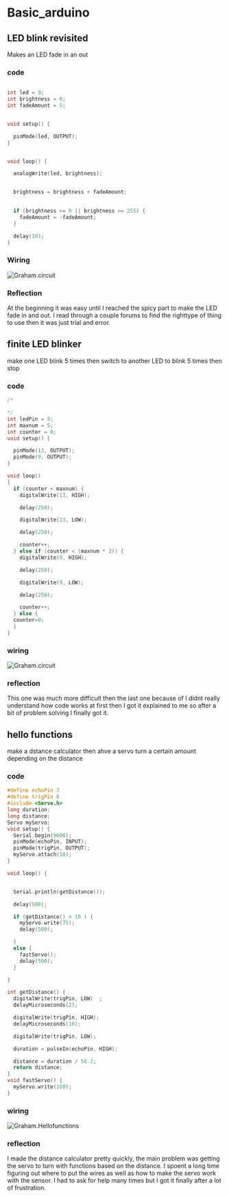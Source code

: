 # Basic_arduino

## LED blink revisited

Makes an LED fade in an out

### code

```C++

int led = 9;        
int brightness = 0; 
int fadeAmount = 5;


void setup() {

  pinMode(led, OUTPUT);
}


void loop() {

  analogWrite(led, brightness);


  brightness = brightness + fadeAmount;

  
  if (brightness <= 0 || brightness >= 255) {
    fadeAmount = -fadeAmount;
  }

  delay(10);
}


```

### Wiring
![Graham.circuit](images/graham.LEDblink.PNG)

### Reflection
 At the beginning it was easy until I reached the spicy part to make the LED fade in and out. I read through a couple forums to find the righttype of thing to use then it was just trial and error.






## finite LED blinker

make one LED blink 5 times then switch to another LED to blink 5 times then stop

### code

```c++
/*

*/
int ledPin = 9;
int maxnum = 5;
int counter = 0;
void setup() {

  pinMode(13, OUTPUT);
  pinMode(9, OUTPUT);
}

void loop()
{
  if (counter < maxnum) {
    digitalWrite(13, HIGH);

    delay(250);

    digitalWrite(13, LOW);

    delay(250);

    counter++;
  } else if (counter < (maxnum * 2)) {
    digitalWrite(9, HIGH);

    delay(250);

    digitalWrite(9, LOW);

    delay(250);

    counter++;
  } else {
  counter=0;
  }
}


```

### wiring

![Graham.circuit](images/Graham.5blink.png)


### reflection

This one was much more difficult then the last one because of I didnt really understand how code works at first then I got it explained to me so after a bit of problem solving I finally got it.





## hello functions

make a dstance calculator then ahve a servo turn a certain amount depending on the distance


### code


```c++
#define echoPin 7
#define trigPin 8
#include <Servo.h>
long duration;
long distance;
Servo myServo;
void setup() {
  Serial.begin(9600);
  pinMode(echoPin, INPUT);
  pinMode(trigPin, OUTPUT);
  myServo.attach(10);
}

void loop() {


  Serial.println(getDistance());

  delay(500);

  if (getDistance() > 10 ) {
    myServo.write(75);
    delay(500);

  }
  else {
    fastServo();
    delay(500);
  }

}

int getDistance() {
  digitalWrite(trigPin, LOW)  ;
  delayMicroseconds(2);

  digitalWrite(trigPin, HIGH);
  delayMicroseconds(10);

  digitalWrite(trigPin, LOW);

  duration = pulseIn(echoPin, HIGH);

  distance = duration / 58.2;
  return distance;
}
void fastServo() {
  myServo.write(180);
}
```
### wiring
![Graham.Hellofunctions](images/Hello.functions.PNG)


### reflection

I made the distance calculator pretty quickly, the main problem was getting the servo to turn with functions based on the distance. I spoent a long time figuring out where to put the wires as well as how to make the servo work with the sensor. I had to ask for help many times but I got it finally after a lot of frustration.
